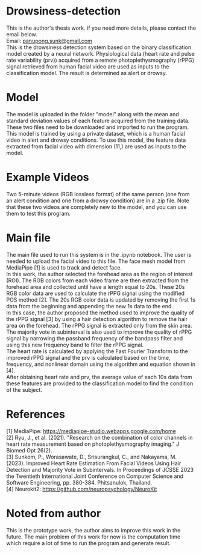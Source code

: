 # Drowsiness-detection
This is the author's thesis work. if you need more details, please contact the email below.<br>
Email: panupong.sunk@gmail.com<br>
This is the drowsiness detection system based on the binary classification model created by a neural network. Physiological data (heart rate and pulse rate variability (prv)) acquired from a remote photoplethysmography (rPPG) signal retrieved from human facial video are used as inputs to the classification model. The result is determined as alert or drowsy.
# Model
The model is uploaded in the folder "model" along with the mean and standard deviation values of each feature acquired from the training data. <br>These two files need to be downloaded and imported to run the program.<br>
This model is trained by using a private dataset, which is a human facial video in alert and drowsy conditions. To use this model, the feature data extracted from facial video with dimension (11,) are used as inputs to the model.
# Example Videos
Two 5-minute videos (RGB lossless format) of the same person (one from an alert condition and one from a drowsy condition) are in a .zip file. Note that these two videos are completely new to the model, and you can use them to test this program. 
# Main file
The main file used to run this system is in the .ipynb notebook. The user is needed to upload the facial video to this file. The face mesh model from MediaPipe [1] is used to track and detect face.
<br>In this work, the author selected the forehead area as the region of interest (ROI). The RGB colors from each video frame are then extracted from the forehead area and collected until have a length equal to 20s.
These 20s RGB color data are used to calculate the rPPG signal using the modified POS method [2]. The 20s RGB color data is updated by removing the first 1s data from the beginning and appending the new 1s data to the end. 
<br>In this case, the author proposed the method used to improve the quality of the rPPG signal [3] by using a hair detection algorithm to remove the hair area on the forehead. The rPPG signal is extracted only from the skin area. The majority vote in subinterval is also used to improve the quality of rPPG signal by narrowing the passband frequency of the bandpass filter and using this new frequency band to filter the rPPG signal. <br>The heart rate is calculated by applying the Fast Fourier Transform to the improved rPPG signal and the prv is calculated based on the time, frequency, and nonlinear domain using the algorithm and equation shown in [4]. <br>After obtaining heart rate and prv, the average value of each 10s data from these features are provided to the classification model to find the condition of the subject.
# References
[1] MediaPipe: https://mediapipe-studio.webapps.google.com/home<br>
[2] Ryu, J., et al. (2021). "Research on the combination of color channels in heart rate measurement based on photoplethysmography imaging." J Biomed Opt 26(2).<br>
[3] Sunkom, P., Worasawate, D., Srisurangkul, C., and Nakayama, M. (2023). Improved Heart Rate Estimation From Facial Videos Using Hair Detection and Majority Vote in Subintervals. In Proceedings of  JCSSE 2023 the Twentieth International Joint Conference on Computer Science and Software Engineering, pp. 380-384. Phitsanulok, Thailand.<br>
[4] Neurokit2: https://github.com/neuropsychology/NeuroKit<br>
# Noted from author
This is the prototype work, the author aims to improve this work in the future. The main problem of this work for now is the computation time which require a lot of time to run the program and generate result.










